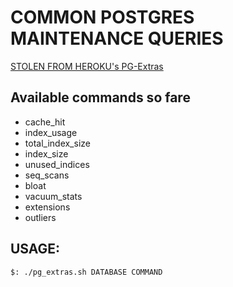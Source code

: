 # COMMON POSTGRES MAINTENANCE QUERIES

 [STOLEN FROM HEROKU's PG-Extras](https://github.com/heroku/heroku-pg-extras)

##  Available commands so fare

* cache_hit
* index_usage
* total_index_size
* index_size
* unused_indices
* seq_scans
* bloat
* vacuum_stats
* extensions
* outliers

## USAGE:

    $: ./pg_extras.sh DATABASE COMMAND
